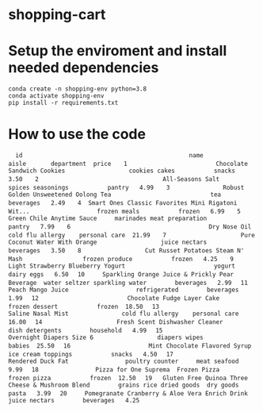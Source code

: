 # shopping-cart

# Setup the enviroment and install needed dependencies

`conda create -n shopping-env python=3.8`  
`conda activate shopping-env`  
`pip install -r requirements.txt`  

# How to use the code

`  id                                               name                          aisle       department  price` 
`   1                         Chocolate Sandwich Cookies                  cookies cakes           snacks   3.50` 
`   2                                   All-Seasons Salt              spices seasonings           pantry   4.99` 
`   3               Robust Golden Unsweetened Oolong Tea                            tea        beverages   2.49` 
`   4  Smart Ones Classic Favorites Mini Rigatoni Wit...                   frozen meals           frozen   6.99` 
`   5                          Green Chile Anytime Sauce     marinades meat preparation           pantry   7.99` 
`   6                                       Dry Nose Oil               cold flu allergy    personal care  21.99` 
`   7                     Pure Coconut Water With Orange                  juice nectars        beverages   3.50` 
`   8                  Cut Russet Potatoes Steam N' Mash                 frozen produce           frozen   4.25` 
`   9                  Light Strawberry Blueberry Yogurt                         yogurt       dairy eggs   6.50` 
`  10     Sparkling Orange Juice & Prickly Pear Beverage  water seltzer sparkling water        beverages   2.99` 
`  11                                  Peach Mango Juice                   refrigerated        beverages   1.99` 
`  12                         Chocolate Fudge Layer Cake                 frozen dessert           frozen  18.50` 
`  13                                  Saline Nasal Mist               cold flu allergy    personal care  16.00` 
`  14                     Fresh Scent Dishwasher Cleaner                dish detergents        household   4.99` 
`  15                           Overnight Diapers Size 6                  diapers wipes           babies  25.50` 
`  16                      Mint Chocolate Flavored Syrup             ice cream toppings           snacks   4.50` 
`  17                                  Rendered Duck Fat                poultry counter     meat seafood   9.99` 
`  18                Pizza for One Suprema  Frozen Pizza                   frozen pizza           frozen  12.50` 
`  19   Gluten Free Quinoa Three Cheese & Mushroom Blend        grains rice dried goods  dry goods pasta   3.99` 
`  20     Pomegranate Cranberry & Aloe Vera Enrich Drink                  juice nectars        beverages   4.25` 

